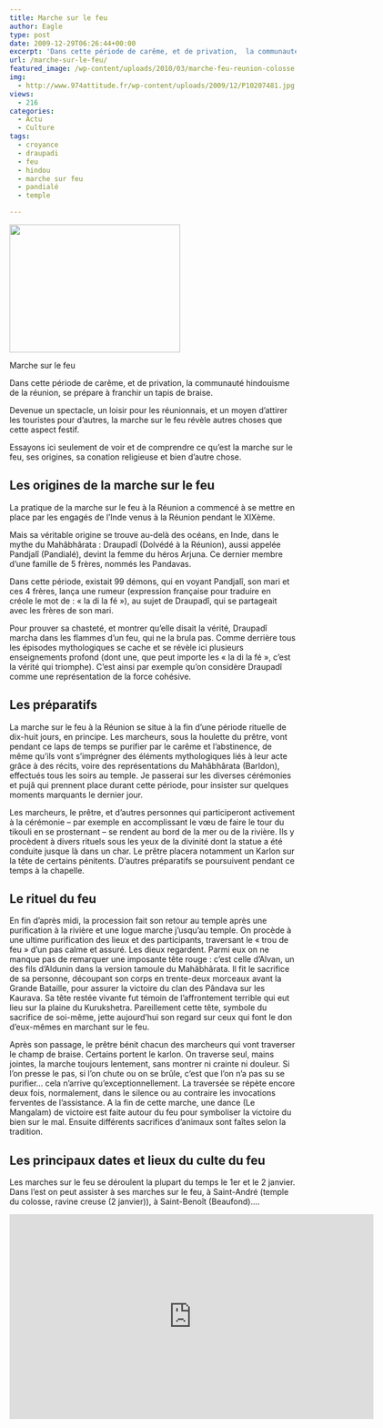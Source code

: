 ```yaml
---
title: Marche sur le feu
author: Eagle
type: post
date: 2009-12-29T06:26:44+00:00
excerpt: 'Dans cette période de carême, et de privation,  la communauté hindouisme de la réunion, se prépare à franchir un tapis de braise.'
url: /marche-sur-le-feu/
featured_image: /wp-content/uploads/2010/03/marche-feu-reunion-colosse.jpg
img:
  - http://www.974attitude.fr/wp-content/uploads/2009/12/P10207481.jpg
views:
  - 216
categories:
  - Actu
  - Culture
tags:
  - croyance
  - draupadi
  - feu
  - hindou
  - marche sur feu
  - pandialé
  - temple

---
```

<div id="attachment_345" style="width: 310px" class="wp-caption alignright">
  <a href="https://i0.wp.com/974attitude.fr/wp-content/uploads/2009/12/P10207481.jpg"><img aria-describedby="caption-attachment-345" src="https://i1.wp.com/974attitude.fr/wp-content/uploads/2009/12/P10207481-300x225.jpg?resize=300%2C225" alt="" title="Marche sur le feu" width="300" height="225" class="size-medium wp-image-345" data-recalc-dims="1" /></a>
  
  <p id="caption-attachment-345" class="wp-caption-text">
    Marche sur le feu
  </p>
</div>

Dans cette période de carême, et de privation, la communauté hindouisme de la réunion, se prépare à franchir un tapis de braise.
  
Devenue un spectacle, un loisir pour les réunionnais, et un moyen d’attirer les touristes pour d’autres, la marche sur le feu révèle autres choses que cette aspect festif.
  
Essayons ici seulement de voir et de comprendre ce qu’est la marche sur le feu, ses origines, sa conation religieuse et bien d’autre chose.

## Les origines de la marche sur le feu

La pratique de la marche sur le feu à la Réunion a commencé à se mettre en place par les engagés de l’Inde venus à la Réunion pendant le XIXème.
  
Mais sa véritable origine se trouve au-delà des océans, en Inde, dans le mythe du Mahâbhârata : Draupadî (Dolvédé à la Réunion), aussi appelée Pandjalî (Pandialé), devint la femme du héros Arjuna. Ce dernier membre d’une famille de 5 frères, nommés les Pandavas.
  
Dans cette période, existait 99 démons, qui en voyant Pandjalî, son mari et ces 4 frères, lança une rumeur (expression française pour traduire en créole le mot de : « la di la fé »), au sujet de Draupadî, qui se partageait avec les frères de son mari.
  
Pour prouver sa chasteté, et montrer qu’elle disait la vérité, Draupadî marcha dans les flammes d’un feu, qui ne la brula pas. Comme derrière tous les épisodes mythologiques se cache et se révèle ici plusieurs enseignements profond (dont une, que peut importe les « la di la fé », c’est la vérité qui triomphe). C’est ainsi par exemple qu’on considère Draupadî comme une représentation de la force cohésive.

## Les préparatifs

La marche sur le feu à la Réunion se situe à la fin d’une période rituelle de dix-huit jours, en principe. Les marcheurs, sous la houlette du prêtre, vont pendant ce laps de temps se purifier par le carême et l’abstinence, de même qu’ils vont s’imprégner des éléments mythologiques liés à leur acte grâce à des récits, voire des représentations du Mahâbhârata (Barldon), effectués tous les soirs au temple. Je passerai sur les diverses cérémonies et pujâ qui prennent place durant cette période, pour insister sur quelques moments marquants le dernier jour.

Les marcheurs, le prêtre, et d’autres personnes qui participeront activement à la cérémonie &#8211; par exemple en accomplissant le vœu de faire le tour du tikouli en se prosternant &#8211; se rendent au bord de la mer ou de la rivière. Ils y procèdent à divers rituels sous les yeux de la divinité dont la statue a été conduite jusque là dans un char. Le prêtre placera notamment un Karlon sur la tête de certains pénitents. D’autres préparatifs se poursuivent pendant ce temps à la chapelle.

## Le rituel du feu

En fin d’après midi, la procession fait son retour au temple après une purification à la rivière et une logue marche j’usqu’au temple. On procède à une ultime purification des lieux et des participants, traversant le « trou de feu » d’un pas calme et assuré. Les dieux regardent. Parmi eux on ne manque pas de remarquer une imposante tête rouge : c’est celle d’Alvan, un des fils d’Aldunin dans la version tamoule du Mahâbhârata. Il fit le sacrifice de sa personne, découpant son corps en trente-deux morceaux avant la Grande Bataille, pour assurer la victoire du clan des Pândava sur les Kaurava. Sa tête restée vivante fut témoin de l’affrontement terrible qui eut lieu sur la plaine du Kurukshetra. Pareillement cette tête, symbole du sacrifice de soi-même, jette aujourd’hui son regard sur ceux qui font le don d’eux-mêmes en marchant sur le feu.
  
Après son passage, le prêtre bénit chacun des marcheurs qui vont traverser le champ de braise. Certains portent le karlon. On traverse seul, mains jointes, la marche toujours lentement, sans montrer ni crainte ni douleur. Si l’on presse le pas, si l’on chute ou on se brûle, c’est que l’on n’a pas su se purifier&#8230; cela n’arrive qu’exceptionnellement. La traversée se répète encore deux fois, normalement, dans le silence ou au contraire les invocations ferventes de l’assistance. A la fin de cette marche, une dance (Le Mangalam) de victoire est faite autour du feu pour symboliser la victoire du bien sur le mal. Ensuite différents sacrifices d’animaux sont faîtes selon la tradition.

## Les principaux dates et lieux du culte du feu

Les marches sur le feu se déroulent la plupart du temps le 1er et le 2 janvier. Dans l’est on peut assister à ses marches sur le feu, à Saint-André (temple du colosse, ravine creuse (2 janvier)), à Saint-Benoît (Beaufond)….

<div class="flex-video">
  <span class="embed-youtube" style="text-align:center; display: block;"><iframe class='youtube-player' type='text/html' width='640' height='360' src='https://www.youtube.com/embed/jKBm9pXp0C8?version=3&#038;rel=1&#038;fs=1&#038;autohide=2&#038;showsearch=0&#038;showinfo=1&#038;iv_load_policy=1&#038;wmode=transparent' allowfullscreen='true' style='border:0;'></iframe></span>
</div>